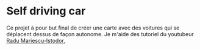   
  # Self driving car

Ce projet à pour but final de créer une carte avec des voitures qui se déplacent dessus de façon autonome. Je m'aide des tutoriel du youtubeur [Radu Mariescu-Istodor](https://www.youtube.com/@Radu),
